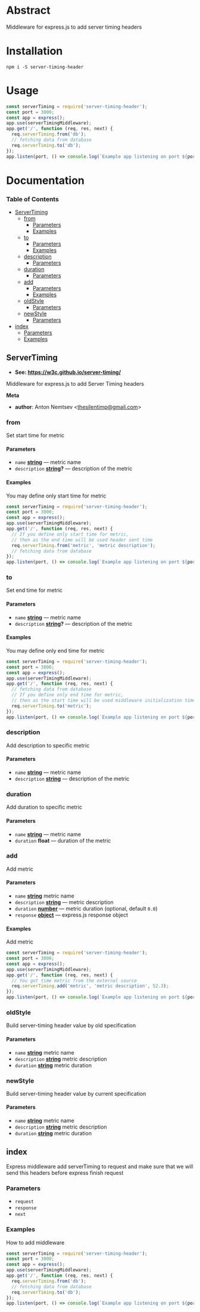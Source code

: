 # Abstract

Middleware for express.js to add server timing headers

# Installation

    npm i -S server-timing-header

# Usage

```javascript
const serverTiming = require('server-timing-header');
const port = 3000;
const app = express();
app.use(serverTimingMiddleware);
app.get('/', function (req, res, next) {
  req.serverTiming.from('db');
  // fetching data from database
  req.serverTiming.to('db');
});
app.listen(port, () => console.log(`Example app listening on port ${port}!`));
```

# Documentation

<!-- Generated by documentation.js. Update this documentation by updating the source code. -->

### Table of Contents

-   [ServerTiming](#servertiming)
    -   [from](#from)
        -   [Parameters](#parameters)
        -   [Examples](#examples)
    -   [to](#to)
        -   [Parameters](#parameters-1)
        -   [Examples](#examples-1)
    -   [description](#description)
        -   [Parameters](#parameters-2)
    -   [duration](#duration)
        -   [Parameters](#parameters-3)
    -   [add](#add)
        -   [Parameters](#parameters-4)
        -   [Examples](#examples-2)
    -   [oldStyle](#oldstyle)
        -   [Parameters](#parameters-5)
    -   [newStyle](#newstyle)
        -   [Parameters](#parameters-6)
-   [index](#index)
    -   [Parameters](#parameters-7)
    -   [Examples](#examples-3)

## ServerTiming

-   **See: <https://w3c.github.io/server-timing/>**

Middleware for express.js to add Server Timing headers

**Meta**

-   **author**: Anton Nemtsev &lt;thesilentimp@gmail.com>

### from

Set start time for metric

#### Parameters

-   `name` **[string](https://developer.mozilla.org/docs/Web/JavaScript/Reference/Global_Objects/String)** — metric name
-   `description` **[string](https://developer.mozilla.org/docs/Web/JavaScript/Reference/Global_Objects/String)?** — description of the metric

#### Examples

You may define only start time for metric


```javascript
const serverTiming = require('server-timing-header');
const port = 3000;
const app = express();
app.use(serverTimingMiddleware);
app.get('/', function (req, res, next) {
  // If you define only start time for metric,
  // then as the end time will be used header sent time
  req.serverTiming.from('metric', 'metric description');
  // fetching data from database
});
app.listen(port, () => console.log(`Example app listening on port ${port}!`));
```

### to

Set end time for metric

#### Parameters

-   `name` **[string](https://developer.mozilla.org/docs/Web/JavaScript/Reference/Global_Objects/String)** — metric name
-   `description` **[string](https://developer.mozilla.org/docs/Web/JavaScript/Reference/Global_Objects/String)?** — description of the metric

#### Examples

You may define only end time for metric


```javascript
const serverTiming = require('server-timing-header');
const port = 3000;
const app = express();
app.use(serverTimingMiddleware);
app.get('/', function (req, res, next) {
  // fetching data from database
  // If you define only end time for metric,
  // then as the start time will be used middleware initialization time
  req.serverTiming.to('metric');
});
app.listen(port, () => console.log(`Example app listening on port ${port}!`));
```

### description

Add description to specific metric

#### Parameters

-   `name` **[string](https://developer.mozilla.org/docs/Web/JavaScript/Reference/Global_Objects/String)** — metric name
-   `description` **[string](https://developer.mozilla.org/docs/Web/JavaScript/Reference/Global_Objects/String)** — description of the metric

### duration

Add duration to specific metric

#### Parameters

-   `name` **[string](https://developer.mozilla.org/docs/Web/JavaScript/Reference/Global_Objects/String)** — metric name
-   `duration` **float** — duration of the metric

### add

Add metric

#### Parameters

-   `name` **[string](https://developer.mozilla.org/docs/Web/JavaScript/Reference/Global_Objects/String)** metric name
-   `description` **[string](https://developer.mozilla.org/docs/Web/JavaScript/Reference/Global_Objects/String)** — metric description
-   `duration` **[number](https://developer.mozilla.org/docs/Web/JavaScript/Reference/Global_Objects/Number)** — metric duration (optional, default `0.0`)
-   `response` **[object](https://developer.mozilla.org/docs/Web/JavaScript/Reference/Global_Objects/Object)** — express.js response object

#### Examples

Add metric


```javascript
const serverTiming = require('server-timing-header');
const port = 3000;
const app = express();
app.use(serverTimingMiddleware);
app.get('/', function (req, res, next) {
  // You got time metric from the external source
  req.serverTiming.add('metric', 'metric description', 52.3);
});
app.listen(port, () => console.log(`Example app listening on port ${port}!`));
```

### oldStyle

Build server-timing header value by old specification

#### Parameters

-   `name` **[string](https://developer.mozilla.org/docs/Web/JavaScript/Reference/Global_Objects/String)** metric name
-   `description` **[string](https://developer.mozilla.org/docs/Web/JavaScript/Reference/Global_Objects/String)** metric description
-   `duration` **[string](https://developer.mozilla.org/docs/Web/JavaScript/Reference/Global_Objects/String)** metric duration

### newStyle

Build server-timing header value by current specification

#### Parameters

-   `name` **[string](https://developer.mozilla.org/docs/Web/JavaScript/Reference/Global_Objects/String)** metric name
-   `description` **[string](https://developer.mozilla.org/docs/Web/JavaScript/Reference/Global_Objects/String)** metric description
-   `duration` **[string](https://developer.mozilla.org/docs/Web/JavaScript/Reference/Global_Objects/String)** metric duration

## index

Express middleware add serverTiming to request and
make sure that we will send this headers before express finish request

### Parameters

-   `request`  
-   `response`  
-   `next`  

### Examples

How to add middleware


```javascript
const serverTiming = require('server-timing-header');
const port = 3000;
const app = express();
app.use(serverTimingMiddleware);
app.get('/', function (req, res, next) {
  req.serverTiming.from('db');
  // fetching data from database
  req.serverTiming.to('db');
});
app.listen(port, () => console.log(`Example app listening on port ${port}!`));
```

